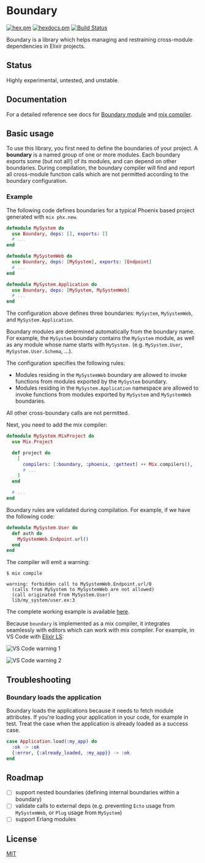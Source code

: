 # Boundary

[![hex.pm](https://img.shields.io/hexpm/v/boundary.svg?style=flat-square)](https://hex.pm/packages/boundary)
[![hexdocs.pm](https://img.shields.io/badge/docs-latest-green.svg?style=flat-square)](https://hexdocs.pm/boundary/)
[![Build Status](https://travis-ci.org/sasa1977/boundary.svg?branch=master)](https://travis-ci.org/sasa1977/boundary)

Boundary is a library which helps managing and restraining cross-module dependencies in Elixir projects.

## Status

Highly experimental, untested, and unstable.

## Documentation

For a detailed reference see docs for [Boundary module](https://hexdocs.pm/boundary/Boundary.html) and [mix compiler](https://hexdocs.pm/boundary/Mix.Tasks.Compile.Boundary.html).

## Basic usage

To use this library, you first need to define the boundaries of your project. A __boundary__ is a named group of one or more modules. Each boundary exports some (but not all!) of its modules, and can depend on other boundaries. During compilation, the boundary compiler will find and report all cross-module function calls which are not permitted according to the boundary configuration.

### Example

The following code defines boundaries for a typical Phoenix based project generated with `mix phx.new`.

```elixir
defmodule MySystem do
  use Boundary, deps: [], exports: []
  # ...
end

defmodule MySystemWeb do
  use Boundary, deps: [MySystem], exports: [Endpoint]
  # ...
end

defmodule MySystem.Application do
  use Boundary, deps: [MySystem, MySystemWeb]
  # ...
end
```

The configuration above defines three boundaries: `MySystem`, `MySystemWeb`, and `MySystem.Application`.

Boundary modules are determined automatically from the boundary name. For example, the `MySystem` boundary contains the `MySystem` module, as well as any module whose name starts with `MySystem.` (e.g. `MySystem.User`, `MySystem.User.Schema`, ...).

The configuration specifies the following rules:

  - Modules residing in the `MySystemWeb` boundary are allowed to invoke functions from modules exported by the `MySystem` boundary.
  - Modules residing in the `MySystem.Application` namespace are allowed to invoke functions from modules exported by `MySystem` and `MySystemWeb` boundaries.

All other cross-boundary calls are not permitted.

Next, you need to add the mix compiler:

```elixir
defmodule MySystem.MixProject do
  use Mix.Project

  def project do
    [
      compilers: [:boundary, :phoenix, :gettext] ++ Mix.compilers(),
      # ...
    ]
  end

  # ...
end
```

Boundary rules are validated during compilation. For example, if we have the following code:

```elixir
defmodule MySystem.User do
  def auth do
    MySystemWeb.Endpoint.url()
  end
end

```

The compiler will emit a warning:

```
$ mix compile

warning: forbidden call to MySystemWeb.Endpoint.url/0
  (calls from MySystem to MySystemWeb are not allowed)
  (call originated from MySystem.User)
  lib/my_system/user.ex:3
```

The complete working example is available [here](demos/my_system).

Because `boundary` is implemented as a mix compiler, it integrates seamlessly with editors which can work with mix compiler. For example, in VS Code with [Elixir LS](https://github.com/JakeBecker/vscode-elixir-ls):

![VS Code warning 1](images/vscode_warning_1.png)

![VS Code warning 2](images/vscode_warning_2.png)

## Troubleshooting

### Boundary loads the application

Boundary loads the applications because it needs to fetch module attributes.
If you're loading your application in your code, for example in test. Treat the case when the application is already loaded as a success case.

```elixir
case Application.load(:my_app) do
  :ok -> :ok
  {:error, {:already_loaded, :my_app}} -> :ok
end
```

## Roadmap

- [ ] support nested boundaries (defining internal boundaries within a boundary)
- [ ] validate calls to external deps (e.g. preventing `Ecto` usage from `MySystemWeb`, or `Plug` usage from `MySystem`)
- [ ] support Erlang modules

## License

[MIT](LICENSE)
